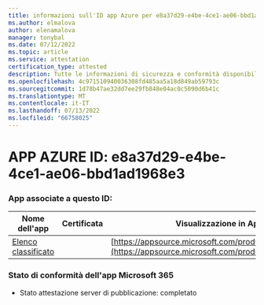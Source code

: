 ```yaml
---
title: informazioni sull'ID app Azure per e8a37d29-e4be-4ce1-ae06-bbd1ad1968e3
ms.author: elmalova
author: elenamalova
manager: tonybal
ms.date: 07/12/2022
ms.topic: article
ms.service: attestation
certification_type: attested
description: Tutte le informazioni di sicurezza e conformità disponibili per e8a37d29-e4be-4ce1-ae06-bbd1ad1968e3.
ms.openlocfilehash: 4c971510940036308fd485aa5a18d849ab59793c
ms.sourcegitcommit: 1d78b47ae32dd7ee29fb848e04ac0c5090d6b41c
ms.translationtype: MT
ms.contentlocale: it-IT
ms.lasthandoff: 07/13/2022
ms.locfileid: "66758025"
---
```

# <a name="azure-app-id-e8a37d29-e4be-4ce1-ae06-bbd1ad1968e3"></a>APP AZURE ID: e8a37d29-e4be-4ce1-ae06-bbd1ad1968e3


### <a name="apps-associated-with-this-id"></a>App associate a questo ID:
| **Nome dell'app** | **Certificata** | **Visualizzazione in AppSource** |
|--------------|---------------|-----------------------|
| [Elenco classificato](../forward/WA200004155.md) |  | [https://appsource.microsoft.com/product/office/WA200004155](https://appsource.microsoft.com/product/office/WA200004155) |

### <a name="microsoft-365-app-compliance-status"></a>Stato di conformità dell'app Microsoft 365
- Stato attestazione server di pubblicazione: completato
